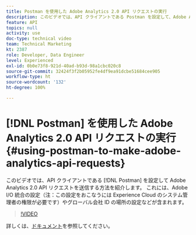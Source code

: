 ```yaml
---
title: Postman を使用した Adobe Analytics 2.0 API リクエストの実行
description: このビデオでは、API クライアントである Postman を設定して、Adobe Analytics 2.0 API リクエストを送信する方法について説明します。 これには、Adobe I/O 統合の設定（注：設定するには Experience Cloud のシステム管理者の権限が必要です）、グローバル統合 ID の場所などが含まれます。
feature: API
topics: null
activity: use
doc-type: technical video
team: Technical Marketing
kt: 2387
role: Developer, Data Engineer
level: Experienced
exl-id: 0b0e73f8-921d-40ad-b93d-98a1cbc020c8
source-git-commit: 32424f3f2b05952fe4df9ea91dcbe51684cee905
workflow-type: ht
source-wordcount: '132'
ht-degree: 100%

---
```


# [!DNL Postman] を使用した Adobe Analytics 2.0 API リクエストの実行  {#using-postman-to-make-adobe-analytics-api-requests}

このビデオでは、API クライアントである [!DNL Postman] を設定して Adobe Analytics 2.0 API リクエストを送信する方法を紹介します。 これには、Adobe I/O 統合の設定（注：この設定をおこなうには Experience Cloud のシステム管理者の権限が必要です）やグローバル会社 ID の場所の設定などが含まれます。

>[!VIDEO](https://video.tv.adobe.com/v/25889/?quality=12)

詳しくは、[ドキュメント](https://www.adobe.io/apis/experiencecloud/analytics/docs.html#!AdobeDocs/analytics-2.0-apis/master/oauth-postman.md)を参照してください。
